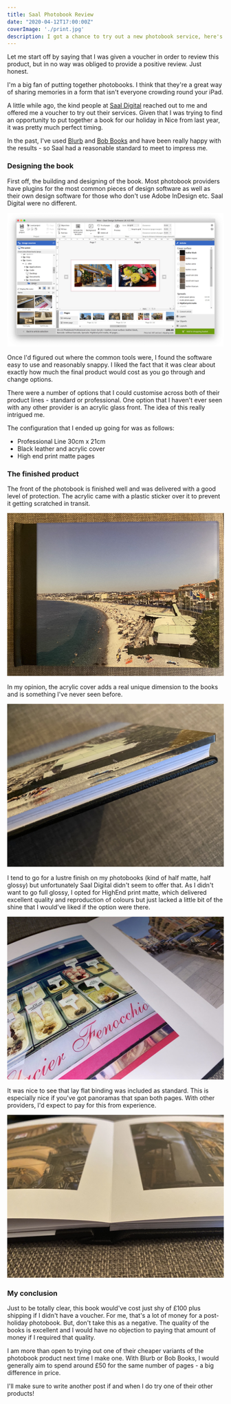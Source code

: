 ```yaml
---
title: Saal Photobook Review
date: "2020-04-12T17:00:00Z"
coverImage: './print.jpg'
description: I got a chance to try out a new photobook service, here's my review.
---
```


Let me start off by saying that I was given a voucher in order to review this product, but in no way was obliged to provide a positive review. Just honest.

I'm a big fan of putting together photobooks. I think that they're a great way of sharing memories in a form that isn't everyone crowding round your iPad.

A little while ago, the kind people at [Saal Digital](https://www.saal-digital.co.uk/) reached out to me and offered me a voucher to try out their services. Given that I was trying to find an opportunity to put together a book for our holiday in Nice from last year, it was pretty much perfect timing.

In the past, I've used [Blurb](https://www.blurb.co.uk) and [Bob Books](https://www.bobbooks.co.uk) and have been really happy with the results - so Saal had a reasonable standard to meet to impress me.

### Designing the book

First off, the building and designing of the book. Most photobook providers have plugins for the most common pieces of design software as well as their own design software for those who don't use Adobe InDesign etc. Saal Digital were no different.

![Design Software](design-software.png)

Once I'd figured out where the common tools were, I found the software easy to use and reasonably snappy. I liked the fact that it was clear about exactly how much the final product would cost as you go through and change options.

There were a number of options that I could customise across both of their product lines - standard or professional. One option that I haven't ever seen with any other provider is an acrylic glass front. The idea of this really intrigued me.

The configuration that I ended up going for was as follows:
- Professional Line 30cm x 21cm
- Black leather and acrylic cover
- High end print matte pages

### The finished product

The front of the photobook is finished well and was delivered with a good level of protection. The acrylic came with a plastic sticker over it to prevent it getting scratched in transit.

![Front](front.jpg)

In my opinion, the acrylic cover adds a real unique dimension to the books and is something I've never seen before.

![Acrylic Cover](acrylic.jpg)

I tend to go for a lustre finish on my photobooks (kind of half matte, half glossy) but unfortunately Saal Digital didn't seem to offer that. As I didn't want to go full glossy, I opted for HighEnd print matte, which delivered excellent quality and reproduction of colours but just lacked a little bit of the shine that I would've liked if the option were there.

![Print Quality](print.jpg)

It was nice to see that lay flat binding was included as standard. This is especially nice if you've got panoramas that span both pages. With other providers, I'd expect to pay for this from experience.

![Lay Flat Pages](layflat.jpg)

### My conclusion

Just to be totally clear, this book would've cost just shy of £100 plus shipping if I didn't have a voucher. For me, that's a lot of money for a post-holiday photobook. But, don't take this as a negative. The quality of the books is excellent and I would have no objection to paying that amount of money if I required that quality.

I am more than open to trying out one of their cheaper variants of the photobook product next time I make one. With Blurb or Bob Books, I would generally aim to spend around £50 for the same number of pages - a big difference in price.

I'll make sure to write another post if and when I do try one of their other products!

